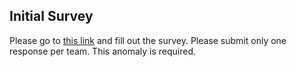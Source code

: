 Initial Survey
-------
Please go to [this link](https://docs.google.com/a/iastate.edu/forms/d/11o0HhRIQCImaAYnZPRDzd10-s9LqjwsvvC9q5jGq7E8/viewform) and fill out the survey.  Please submit only one response per team.  This anomaly is required.

